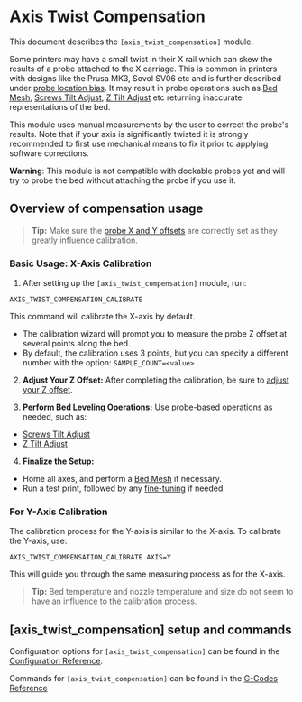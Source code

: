 # Axis Twist Compensation

This document describes the `[axis_twist_compensation]` module.

Some printers may have a small twist in their X rail which can skew the results
of a probe attached to the X carriage.
This is common in printers with designs like the Prusa MK3, Sovol SV06 etc and is
further described under [probe location
bias](Probe_Calibrate.md#location-bias-check). It may result in
probe operations such as [Bed Mesh](Bed_Mesh.md),
[Screws Tilt Adjust](G-Codes.md#screws_tilt_adjust),
[Z Tilt Adjust](G-Codes.md#z_tilt_adjust) etc returning inaccurate
representations of the bed.

This module uses manual measurements by the user to correct the probe's results.
Note that if your axis is significantly twisted it is strongly recommended to
first use mechanical means to fix it prior to applying software corrections.

**Warning**: This module is not compatible with dockable probes yet and will
try to probe the bed without attaching the probe if you use it.

## Overview of compensation usage

> **Tip:** Make sure the [probe X and Y offsets](Config_Reference.md#probe) are
> correctly set as they greatly influence calibration.

### Basic Usage: X-Axis Calibration
1. After setting up the `[axis_twist_compensation]` module, run:
```
AXIS_TWIST_COMPENSATION_CALIBRATE
```
This command will calibrate the X-axis by default.
  - The calibration wizard will prompt you to measure the probe Z offset at
    several points along the bed.
  - By default, the calibration uses 3 points, but you can specify a different
    number with the option:
``
SAMPLE_COUNT=<value>
``

2. **Adjust Your Z Offset:**
After completing the calibration, be sure to
[adjust your Z offset](Probe_Calibrate.md#calibrating-probe-z-offset).

3. **Perform Bed Leveling Operations:**
Use probe-based operations as needed, such as:
  - [Screws Tilt Adjust](G-Codes.md#screws_tilt_adjust)
  - [Z Tilt Adjust](G-Codes.md#z_tilt_adjust)

4. **Finalize the Setup:**
  - Home all axes, and perform a [Bed Mesh](Bed_Mesh.md) if necessary.
  - Run a test print, followed by any
    [fine-tuning](Axis_Twist_Compensation.md#fine-tuning)
    if needed.

### For Y-Axis Calibration
The calibration process for the Y-axis is similar to the X-axis. To calibrate
the Y-axis, use:
```
AXIS_TWIST_COMPENSATION_CALIBRATE AXIS=Y
```
This will guide you through the same measuring process as for the X-axis.

> **Tip:** Bed temperature and nozzle temperature and size do not seem to have
> an influence to the calibration process.

## [axis_twist_compensation] setup and commands

Configuration options for `[axis_twist_compensation]` can be found in the
[Configuration Reference](Config_Reference.md#axis_twist_compensation).

Commands for `[axis_twist_compensation]` can be found in the
[G-Codes Reference](G-Codes.md#axis_twist_compensation)
